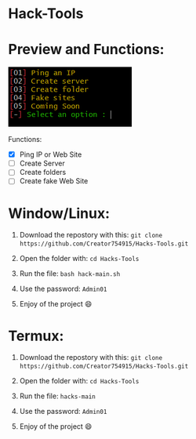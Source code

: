 # Hack-Tools

# Preview and Functions:

![This it's an image](https://raw.githubusercontent.com/Creator754915/Hack-Tools/main/info/preview.png)

Functions:
- [x] Ping IP or Web Site
- [ ] Create Server
- [ ] Create folders
- [ ] Create fake Web Site

# Window/Linux:

1) Download the repostory with this: ```git clone https://github.com/Creator754915/Hacks-Tools.git```

2) Open the folder with: ```cd Hacks-Tools```

3) Run the file: ```bash hack-main.sh```

4) Use the password: ```Admin01```

5) Enjoy of the project 😄


# Termux:

1) Download the repostory with this: ```git clone https://github.com/Creator754915/Hacks-Tools.git```

2) Open the folder with: ```cd Hacks-Tools```

3) Run the file: ```hacks-main```

4) Use the password: ```Admin01```

5) Enjoy of the project 😄
